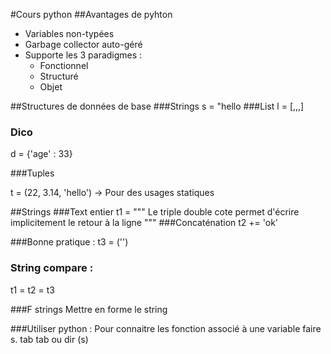 #Cours python
##Avantages de pyhton
* Variables non-typées
* Garbage collector auto-géré
* Supporte les 3 paradigmes :
	* Fonctionnel
	* Structuré
	* Objet

##Structures de données de base
###Strings
s = "hello
###List
l = [,,,]
### Dico
d = {'age' : 33}

###Tuples

t = (22, 3.14, 'hello')  -> 
Pour des usages statiques 


##Strings
###Text entier
t1 = """ Le triple double cote permet d'écrire implicitement le retour à la ligne """
###Concaténation 
t2 += 'ok'

###Bonne pratique :
t3 = ('')

### String compare :
t1 = t2 = t3

###F strings
Mettre en forme le string

###Utiliser python :
Pour connaitre les fonction associé à une variable faire
s. tab tab ou dir (s)

